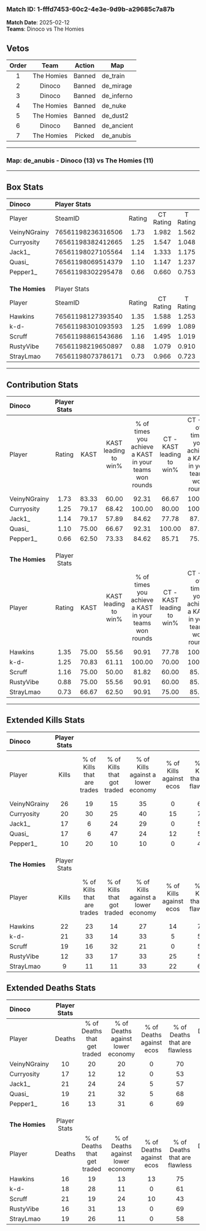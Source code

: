 ### Match ID: 1-fffd7453-60c2-4e3e-9d9b-a29685c7a87b  
**Match Date**: 2025-02-12  
**Teams**: Dinoco vs The Homies  

## Vetos  

| Order | Team | Action | Map |
| :---: | :--: | :----: | --- |
| 1 | The Homies | Banned | de_train |
| 2 | Dinoco | Banned | de_mirage |
| 3 | Dinoco | Banned | de_inferno |
| 4 | The Homies | Banned | de_nuke |
| 5 | The Homies | Banned | de_dust2 |
| 6 | Dinoco | Banned | de_ancient |
| 7 | The Homies | Picked | de_anubis |

---  

### **Map**: de_anubis - Dinoco (13) vs The Homies (11)  
---  

## Box Stats  

| **Dinoco**     | Player Stats      |        |           |          |       |      |       |         |        |      |     |
| :- | :- | :-: | :-: | :-: | :-: | :-: | :-: | :-: | :-: | :-: | :-: |
| Player         | SteamID           | Rating | CT Rating | T Rating | KAST  | ADR  | Kills | Assists | Deaths | K/D  | HS% |
| VeinyNGrainy   | 76561198236316506 |  1.73  |   1.982   |  1.562   | 83.33 | 98.3 |  26   |    7    |   10   | 2.60 | 42  |
| Curryosity     | 76561198382412665 |  1.25  |   1.547   |  1.048   | 79.17 | 79.2 |  20   |    4    |   17   | 1.18 | 45  |
| Jack1_         | 76561198027105564 |  1.14  |   1.333   |  1.175   | 79.17 | 98.7 |  17   |   10    |   21   | 0.81 | 70  |
| Quasi_         | 76561198069514379 |  1.10  |   1.147   |  1.237   | 75.00 | 85.2 |  17   |    7    |   19   | 0.89 | 41  |
| Pepper1_       | 76561198302295478 |  0.66  |   0.660   |  0.753   | 62.50 | 39.7 |  10   |    3    |   16   | 0.63 | 10  |
|                |                   |        |           |          |       |      |       |         |        |      |     |
|                |                   |        |           |          |       |      |       |         |        |      |     |
|                |                   |        |           |          |       |      |       |         |        |      |     |
| **The Homies** | Player Stats      |        |           |          |       |      |       |         |        |      |     |
| Player         | SteamID           | Rating | CT Rating | T Rating | KAST  | ADR  | Kills | Assists | Deaths | K/D  | HS% |
| Hawkins        | 76561198127393540 |  1.35  |   1.588   |  1.253   | 75.00 | 86.8 |  22   |    6    |   16   | 1.38 | 45  |
| k-d-           | 76561198301093593 |  1.25  |   1.699   |  1.089   | 70.83 | 89.5 |  21   |    7    |   18   | 1.17 | 38  |
| Scruff         | 76561198861543686 |  1.16  |   1.495   |  1.019   | 75.00 | 96.5 |  19   |    7    |   21   | 0.90 | 26  |
| RustyVibe      | 76561198219650897 |  0.88  |   1.079   |  0.910   | 75.00 | 53.2 |  12   |    6    |   16   | 0.75 | 66  |
| StrayLmao      | 76561198073786171 |  0.73  |   0.966   |  0.723   | 66.67 | 73.3 |   9   |   10    |   19   | 0.47 | 55  |
---  

## Contribution Stats  

| **Dinoco**     | Player Stats |       |                      |                                                        |                           |                                                             |                          |                                                            |
| :- | :-: | :-: | :-: | :-: | :-: | :-: | :-: | :-: |
| Player         |    Rating    | KAST  | KAST leading to win% | % of times you achieve a KAST in your teams won rounds | CT - KAST leading to win% | CT - % of times you achieve a KAST in your teams won rounds | T - KAST leading to win% | T - % of times you achieve a KAST in your teams won rounds |
| VeinyNGrainy   |     1.73     | 83.33 |        60.00         |                         92.31                          |           66.67           |                           100.00                            |          50.00           |                           80.00                            |
| Curryosity     |     1.25     | 79.17 |        68.42         |                         100.00                         |           80.00           |                           100.00                            |          55.56           |                           100.00                           |
| Jack1_         |     1.14     | 79.17 |        57.89         |                         84.62                          |           77.78           |                            87.50                            |          40.00           |                           80.00                            |
| Quasi_         |     1.10     | 75.00 |        66.67         |                         92.31                          |          100.00           |                            87.50                            |          45.45           |                           100.00                           |
| Pepper1_       |     0.66     | 62.50 |        73.33         |                         84.62                          |           85.71           |                            75.00                            |          62.50           |                           100.00                           |
|                |              |       |                      |                                                        |                           |                                                             |                          |                                                            |
|                |              |       |                      |                                                        |                           |                                                             |                          |                                                            |
|                |              |       |                      |                                                        |                           |                                                             |                          |                                                            |
| **The Homies** | Player Stats |       |                      |                                                        |                           |                                                             |                          |                                                            |
| Player         |    Rating    | KAST  | KAST leading to win% | % of times you achieve a KAST in your teams won rounds | CT - KAST leading to win% | CT - % of times you achieve a KAST in your teams won rounds | T - KAST leading to win% | T - % of times you achieve a KAST in your teams won rounds |
| Hawkins        |     1.35     | 75.00 |        55.56         |                         90.91                          |           77.78           |                           100.00                            |          33.33           |                           75.00                            |
| k-d-           |     1.25     | 70.83 |        61.11         |                         100.00                         |           70.00           |                           100.00                            |          50.00           |                           100.00                           |
| Scruff         |     1.16     | 75.00 |        50.00         |                         81.82                          |           60.00           |                            85.71                            |          37.50           |                           75.00                            |
| RustyVibe      |     0.88     | 75.00 |        55.56         |                         90.91                          |           60.00           |                            85.71                            |          50.00           |                           100.00                           |
| StrayLmao      |     0.73     | 66.67 |        62.50         |                         90.91                          |           75.00           |                            85.71                            |          50.00           |                           100.00                           |
---  

## Extended Kills Stats  

| **Dinoco**     | Player Stats |                            |                            |                                    |                         |                              |                                 |                                       |                    |           |
| :- | :-: | :-: | :-: | :-: | :-: | :-: | :-: | :-: | :-: | :-: |
| Player         |    Kills     | % of Kills that are trades | % of Kills that got traded | % of Kills against a lower economy | % of Kills against ecos | % of Kills that are flawless | % of Kills that are close duels | % of Kills that are assisted by flash | Pistol Round Kills | AWP Kills |
| VeinyNGrainy   |      26      |             19             |             15             |                 35                 |            0            |              62              |                8                |                   0                   |         1          |     1     |
| Curryosity     |      20      |             30             |             25             |                 40                 |           15            |              70              |                5                |                   5                   |         0          |     4     |
| Jack1_         |      17      |             6              |             24             |                 29                 |            0            |              59              |               18                |                   0                   |         0          |     1     |
| Quasi_         |      17      |             6              |             47             |                 24                 |           12            |              59              |                0                |                   6                   |         2          |     0     |
| Pepper1_       |      10      |             20             |             10             |                 10                 |            0            |              40              |                0                |                   0                   |         1          |     0     |
|                |              |                            |                            |                                    |                         |                              |                                 |                                       |                    |           |
|                |              |                            |                            |                                    |                         |                              |                                 |                                       |                    |           |
|                |              |                            |                            |                                    |                         |                              |                                 |                                       |                    |           |
| **The Homies** | Player Stats |                            |                            |                                    |                         |                              |                                 |                                       |                    |           |
| Player         |    Kills     | % of Kills that are trades | % of Kills that got traded | % of Kills against a lower economy | % of Kills against ecos | % of Kills that are flawless | % of Kills that are close duels | % of Kills that are assisted by flash | Pistol Round Kills | AWP Kills |
| Hawkins        |      22      |             23             |             14             |                 27                 |           14            |              77              |                0                |                   9                   |         5          |     2     |
| k-d-           |      21      |             33             |             14             |                 33                 |            5            |              57              |                5                |                  10                   |         0          |     0     |
| Scruff         |      19      |             16             |             32             |                 21                 |            0            |              58              |                0                |                   5                   |         0          |     1     |
| RustyVibe      |      12      |             33             |             17             |                 33                 |           25            |              50              |                8                |                   0                   |         1          |     0     |
| StrayLmao      |      9       |             11             |             11             |                 33                 |           22            |              67              |                0                |                   0                   |         0          |     3     |
## Extended Deaths Stats  

| **Dinoco**     | Player Stats |                             |                                   |                          |                               |                            |                           |               |
| :- | :-: | :-: | :-: | :-: | :-: | :-: | :-: | :-: |
| Player         |    Deaths    | % of Deaths that get traded | % of Deaths against lower economy | % of Deaths against ecos | % of Deaths that are flawless | % of Deaths that are close | % of Deaths while blinded | Deaths to AWP |
| VeinyNGrainy   |      10      |             20              |                20                 |            0             |              70               |             0              |            20             |       0       |
| Curryosity     |      17      |             12              |                12                 |            0             |              53               |             0              |             0             |       2       |
| Jack1_         |      21      |             24              |                24                 |            5             |              57               |             5              |            14             |       2       |
| Quasi_         |      19      |             21              |                32                 |            5             |              68               |             5              |             0             |       1       |
| Pepper1_       |      16      |             13              |                31                 |            6             |              69               |             0              |             0             |       1       |
|                |              |                             |                                   |                          |                               |                            |                           |               |
|                |              |                             |                                   |                          |                               |                            |                           |               |
|                |              |                             |                                   |                          |                               |                            |                           |               |
| **The Homies** | Player Stats |                             |                                   |                          |                               |                            |                           |               |
| Player         |    Deaths    | % of Deaths that get traded | % of Deaths against lower economy | % of Deaths against ecos | % of Deaths that are flawless | % of Deaths that are close | % of Deaths while blinded | Deaths to AWP |
| Hawkins        |      16      |             19              |                13                 |            13            |              75               |             6              |             0             |       1       |
| k-d-           |      18      |             28              |                11                 |            0             |              61               |             0              |             0             |       0       |
| Scruff         |      21      |             19              |                24                 |            10            |              43               |             0              |            10             |       2       |
| RustyVibe      |      16      |             31              |                13                 |            0             |              69               |             0              |             0             |       0       |
| StrayLmao      |      19      |             26              |                11                 |            0             |              58               |             26             |             0             |       1       |
